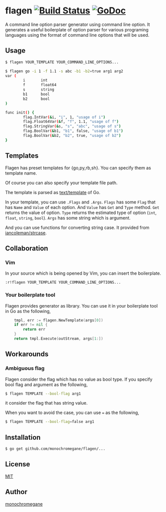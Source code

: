 # flagen [![Build Status](https://travis-ci.org/monochromegane/flagen.svg?branch=master)](https://travis-ci.org/monochromegane/flagen) [![GoDoc](https://godoc.org/github.com/monochromegane/flagen?status.svg)](https://godoc.org/github.com/monochromegane/flagen)

A command line option parser generator using command line option.
It generates a useful boilerplate of option parser for various programing languages using the format of command line options that will be used.

## Usage

```sh
$ flagen YOUR_TEMPLATE YOUR_COMMAND_LINE_OPTIONS...
```

```sh
$ flagen go -i 1 -f 1.1 -s abc -b1 -b2=true arg1 arg2
var (
        i       int
        f       float64
        s       string
        b1      bool
        b2      bool
)

func init() {
        flag.IntVar(&i, "i", 1, "usage of i")
        flag.Float64Var(&f, "f", 1.1, "usage of f")
        flag.StringVar(&s, "s", "abc", "usage of s")
        flag.BoolVar(&b1, "b1", false, "usage of b1")
        flag.BoolVar(&b2, "b2", true, "usage of b2")
}
```

## Templates

Flagen has preset templates for {go,py,rb,sh}.
You can specify them as template name.

Of course you can also specify your template file path.

The template is parsed as [text/template](https://golang.org/pkg/text/template/) of Go.

In your template, you can use `.Flags` and `.Args`.
`Flags` has some `Flag` that has `Name` and `Value` of each option.
And `Value` has `Get` and `Type` method.
`Get` returns the value of option.
`Type` returns the estimated type of option (`int`, `float`, `string`, `bool`).
`Args` has some string which is argument.

And you can use functions for converting string case.
It provided from [iancoleman/strcase](https://github.com/iancoleman/strcase).

## Collaboration

### Vim

In your source which is being opened by Vim, you can insert the boilerplate.

```
:r!flagen YOUR_TEMPLATE YOUR_COMMAND_LINE_OPTIONS...
```

### Your boilerplate tool

Flagen provides generator as library.
You can use it in your boilerplate tool in Go as the following,

```go
	tmpl, err := flagen.NewTemplate(args[0])
	if err != nil {
		return err
	}
	return tmpl.Execute(outStream, args[1:])
```

## Workarounds

### Ambiguous flag

Flagen consider the flag which has no value as bool type.
If you specify bool flag and argument as the following,

```sh
$ flagen TEMPLATE --bool-flag arg1
```

it consider the flag that has string value.

When you want to avoid the case, you can use `=` as the following,

```sh
$ flagen TEMPLATE --bool-flag=false arg1
```

## Installation

```sh
$ go get github.com/monochromegane/flagen/...
```

## License

[MIT](https://github.com/monochromegane/flagen/blob/master/LICENSE)

## Author

[monochromegane](https://github.com/monochromegane)
